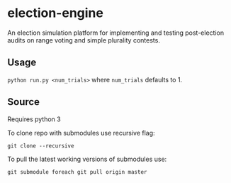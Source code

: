 # election-engine
An election simulation platform for implementing and testing post-election audits on range voting and simple plurality contests.

## Usage

`python run.py <num_trials>`
where `num_trials` defaults to 1.

## Source

Requires python 3

To clone repo with submodules use recursive flag:
```
git clone --recursive  
````
To pull the latest working versions of submodules use:
```
git submodule foreach git pull origin master
```

